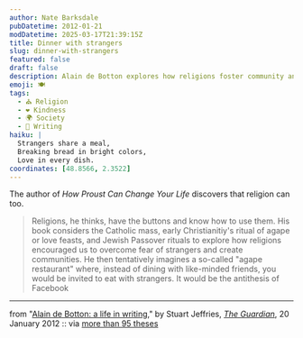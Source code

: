 ```yaml
---
author: Nate Barksdale
pubDatetime: 2012-01-21
modDatetime: 2025-03-17T21:39:15Z
title: Dinner with strangers
slug: dinner-with-strangers
featured: false
draft: false
description: Alain de Botton explores how religions foster community and encourage connection with strangers, inspired by rituals like the Catholic mass and Jewish Passover.
emoji: 🍽️
tags:
  - ⛪ Religion
  - ❤️ Kindness
  - 🌍 Society
  - 📝 Writing
haiku: |
  Strangers share a meal,  
  Breaking bread in bright colors,  
  Love in every dish.
coordinates: [48.8566, 2.3522]
---
```


The author of _How Proust Can Change Your Life_ discovers that religion can too.

> Religions, he thinks, have the buttons and know how to use them. His book considers the Catholic mass, early Christianitiy's ritual of agape or love feasts, and Jewish Passover rituals to explore how religions encouraged us to overcome fear of strangers and create communities. He then tentatively imagines a so-called "agape restaurant" where, instead of dining with like-minded friends, you would be invited to eat with strangers. It would be the antithesis of Facebook

---

from "[Alain de Botton: a life in writing](http://www.guardian.co.uk/culture/2012/jan/20/alain-de-botton-life-in-writing)," by Stuart Jeffries, [_The Guardian_](http://www.guardian.co.uk/culture/2012/jan/20/alain-de-botton-life-in-writing), 20 January 2012 :: via [more than 95 theses](http://ayjay.tumblr.com/)
